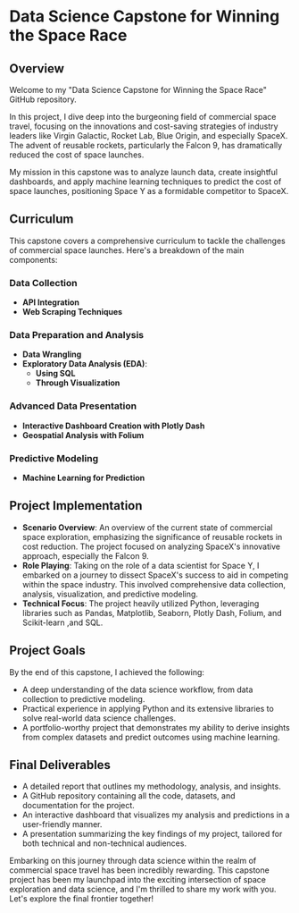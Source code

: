 # Data Science Capstone for Winning the Space Race

## Overview
Welcome to my "Data Science Capstone for Winning the Space Race" GitHub repository. 

In this project, I dive deep into the burgeoning field of commercial space travel, focusing on the innovations and cost-saving strategies of industry leaders like Virgin Galactic, Rocket Lab, Blue Origin, and especially SpaceX. The advent of reusable rockets, particularly the Falcon 9, has dramatically reduced the cost of space launches. 

My mission in this capstone was to analyze launch data, create insightful dashboards, and apply machine learning techniques to predict the cost of space launches, positioning Space Y as a formidable competitor to SpaceX.

## Curriculum
This capstone covers a comprehensive curriculum to tackle the challenges of commercial space launches. Here's a breakdown of the main components:

### Data Collection
- **API Integration**
- **Web Scraping Techniques**

### Data Preparation and Analysis
- **Data Wrangling**
- **Exploratory Data Analysis (EDA)**:
  - **Using SQL**
  - **Through Visualization**

### Advanced Data Presentation
- **Interactive Dashboard Creation with Plotly Dash**
- **Geospatial Analysis with Folium**
  
### Predictive Modeling
- **Machine Learning for Prediction**

## Project Implementation
- **Scenario Overview**: An overview of the current state of commercial space exploration, emphasizing the significance of reusable rockets in cost reduction. The project focused on analyzing SpaceX's innovative approach, especially the Falcon 9.
- **Role Playing**: Taking on the role of a data scientist for Space Y, I embarked on a journey to dissect SpaceX's success to aid in competing within the space industry. This involved comprehensive data collection, analysis, visualization, and predictive modeling.
- **Technical Focus**: The project heavily utilized Python, leveraging libraries such as Pandas, Matplotlib, Seaborn, Plotly Dash, Folium, and Scikit-learn ,and SQL.

## Project Goals
By the end of this capstone, I achieved the following:
- A deep understanding of the data science workflow, from data collection to predictive modeling.
- Practical experience in applying Python and its extensive libraries to solve real-world data science challenges.
- A portfolio-worthy project that demonstrates my ability to derive insights from complex datasets and predict outcomes using machine learning.

## Final Deliverables
- A detailed report that outlines my methodology, analysis, and insights.
- A GitHub repository containing all the code, datasets, and documentation for the project.
- An interactive dashboard that visualizes my analysis and predictions in a user-friendly manner.
- A presentation summarizing the key findings of my project, tailored for both technical and non-technical audiences.

Embarking on this journey through data science within the realm of commercial space travel has been incredibly rewarding. This capstone project has been my launchpad into the exciting intersection of space exploration and data science, and I'm thrilled to share my work with you. Let's explore the final frontier together!
